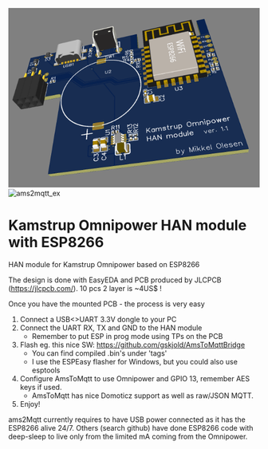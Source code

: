 ![Board rev. 1.1](https://raw.githubusercontent.com/mikkel75/KamstrupHAN/main/3d_model.PNG)
![ams2mqtt_ex](https://user-images.githubusercontent.com/22839537/136014923-615aa680-3982-4fa3-96f8-aa7382944311.PNG)

# Kamstrup Omnipower HAN module with ESP8266

HAN module for Kamstrup Omnipower based on ESP8266

The design is done with EasyEDA and PCB produced by JLCPCB (https://jlcpcb.com/). 10 pcs 2 layer is ~4US$ !

Once you have the mounted PCB - the process is very easy

1) Connect a USB<>UART 3.3V dongle to your PC
2) Connect the UART RX, TX and GND to the HAN module
   - Remember to put ESP in prog mode using TPs on the PCB
4) Flash eg. this nice SW: https://github.com/gskjold/AmsToMqttBridge
   - You can find compiled .bin's under 'tags'
   - I use the ESPEasy flasher for Windows, but you could also use esptools
6) Configure AmsToMqtt to use Omnipower and GPIO 13, remember AES keys if used.
   - AmsToMqtt has nice Domoticz support as well as raw/JSON MQTT.
8) Enjoy!

ams2Mqtt currently requires to have USB power connected as it has the ESP8266 alive 24/7.
Others (search github) have done ESP8266 code with deep-sleep to live only from the limited mA coming from the Omnipower.
